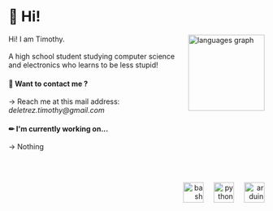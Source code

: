 <h1 align="left">👋 Hi!</h1>

<img align="right" src="https://github-readme-stats.vercel.app/api/top-langs?username=deltim&locale=en&hide_title=false&layout=compact&card_width=320&langs_count=5&theme=github_dark&hide_border=true&order=2&custom_title=Languages" height="150" alt="languages graph"/>

Hi! I am Timothy.<br><br>A high school student studying computer science <br>and electronics who learns to be less stupid!

#### 📮‎‎‎‎‎‎‎‎ Want to contact me ?
→ Reach me at this mail address: _deletrez.timothy@gmail.com_

#### ✏ I'm currently working on...
→ Nothing

<br>
<br>
<p align="right">
    <img src="https://cdn.jsdelivr.net/gh/devicons/devicon/icons/bash/bash-original.svg" height="40" alt="bash logo"/>
    <img width="12" />
    <img src="https://cdn.jsdelivr.net/gh/devicons/devicon/icons/python/python-plain.svg" height="40" alt="python logo"/>
    <img width="12" />
    <img src="https://cdn.jsdelivr.net/gh/devicons/devicon/icons/arduino/arduino-original.svg" height="40" alt="arduino logo"/>
</p>
